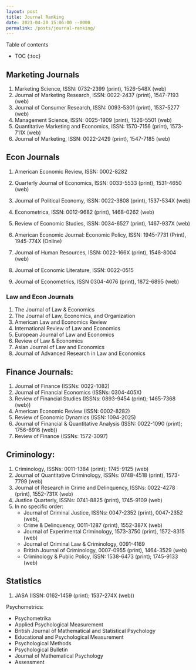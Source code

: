 ```yaml
---
layout: post
title: Journal Ranking
date: 2021-04-20 15:06:00 --0000
permalink: /posts/journal-ranking/
---
```

Table of contents
* TOC
{:toc}

## Marketing Journals
1.	Marketing Science, ISSN: 0732-2399 (print), 1526-548X (web)
2.	Journal of Marketing Research, ISSN: 0022-2437 (print), 1547-7193 (web)
3.	Journal of Consumer Research, ISSN: 0093-5301 (print), 1537-5277 (web)
4.	Management Science, ISSN: 0025-1909 (print), 1526-5501 (web)
5.	Quantitative Marketing and Economics, ISSN: 1570-7156 (print), 1573-711X (web)
6.	Journal of Marketing, ISSN: 0022-2429 (print), 1547-7185 (web)

## Econ Journals
1.	American Economic Review, ISSN: 0002-8282
2.	Quarterly Journal of Economics, ISSN: 0033-5533 (print), 1531-4650 (web)
3.	Journal of Political Economy, ISSN: 0022-3808 (print), 1537-534X (web)
4.	Econometrica, ISSN: 0012-9682 (print), 1468-0262 (web)
5.	Review of Economic Studies, ISSN: 0034-6527 (print), 1467-937X (web)

6. American Economic Journal: Economic Policy, ISSN: 1945-7731 (Print), 1945-774X (Online)
7. Journal of Human Resources, ISSN: 0022-166X (print), 1548-8004 (web)
8. Journal of Economic Literature, ISSN: 0022-0515

9. Journal of Econometrics, ISSN 0304-4076 (print), 1872-6895 (web)

### Law and Econ Journals
1. The Journal of Law & Economics 
2. The Journal of Law, Economics, and Organization
2. American Law and Economics Review 
3. International Review of Law and Economics
4. European Journal of Law and Economics 
5. Review of Law & Economics
6. Asian Journal of Law and Economics
7. Journal of Advanced Research in Law and Economics

## Finance Journals: 
1.	Journal of Finance (ISSNs: 0022-1082)
2.	Journal of Financial Economics (ISSNs: 0304-405X)
3.	Review of Financial Studies (ISSNs: 0893-9454 (print); 1465-7368 (web)) 
4.	American Economic Review (ISSN: 0002-8282)
5.	Review of Economic Dynamics (ISSN: 1094-2025)
6.	Journal of Financial & Quantitative Analysis (ISSN: 0022-1090 (print); 1756-6916 (web))
7.	Review of Finance (ISSNs: 1572-3097)

## Criminology:
1. Criminology, ISSNs: 0011-1384 (print); 1745-9125 (web)
2. Journal of Quantitative Criminology, ISSNs: 0748-4518 (print), 1573-7799 (web)
3. Journal of Research in Crime and Delinquency, ISSNs: 0022-4278 (print), 1552-731X (web)
4. Justice Quarterly, ISSNs: 0741-8825 (print), 1745-9109 (web)
5. In no specific order: 
    - Journal of Criminal Justice, ISSNs: 0047-2352 (print), 0047-2352 (web), 
    - Crime & Delinquency, 0011-1287 (print), 1552-387X (web)
    - Journal of Experimental Criminology, 1573-3750 (print), 1572-8315 (web)
    - Journal of Criminal Law & Criminology, 0091-4169
    - British Journal of Criminology, 0007-0955 (print), 1464-3529 (web)
    - Criminology & Public Policy, ISSN: 1538-6473 (print); 1745-9133 (web)

## Statistics
1. JASA (ISSN: 0162-1459 (print); 1537-274X (web))

Psychometrics:
- Psychometrika
- Applied Psychological Measurement
- British Journal of Mathematical and Statistical Psychology
- Educational and Psychological Measurement
- Psychological Methods
- Psychological Bulletin
- Journal of Mathematical Psychology
- Assessment